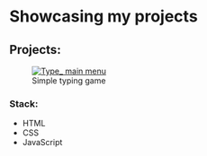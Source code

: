 <h1>Showcasing my projects</h1>

<h2>Projects:</h2>

<figure>
    <a href="https://i.ibb.co/wSH6L5z/Type.png" target="_blank">
     <img src="" alt="Type_ main menu">
    </a>
    <figcaption>Simple typing game</figcaption>
</figure>

<h3>Stack:</h3>
<ul>
  <li>HTML</li>
  <li>CSS</li>
  <li>JavaScript</li>
</ul>



